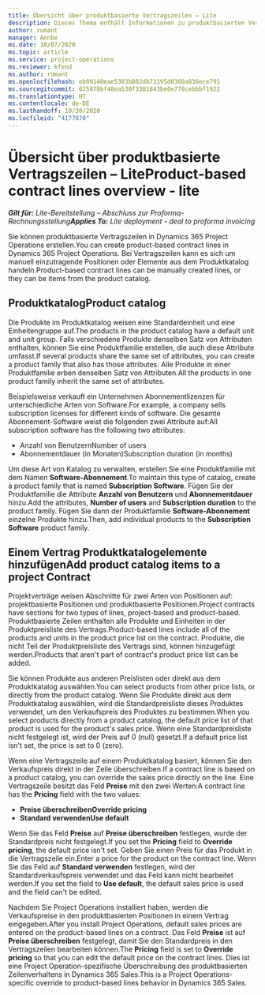 ```yaml
---
title: Übersicht über produktbasierte Vertragszeilen – Lite
description: Dieses Thema enthält Informationen zu produktbasierten Vertragszeilen.
author: rumant
manager: Annbe
ms.date: 10/07/2020
ms.topic: article
ms.service: project-operations
ms.reviewer: kfend
ms.author: rumant
ms.openlocfilehash: eb09140eae5383b882db73195d0360a836ece791
ms.sourcegitcommit: 625878bf48ea530f3381843be0e778cebbbf1922
ms.translationtype: HT
ms.contentlocale: de-DE
ms.lasthandoff: 10/30/2020
ms.locfileid: "4177870"
---
```

# <a name="product-based-contract-lines-overview---lite"></a><span data-ttu-id="fba00-103">Übersicht über produktbasierte Vertragszeilen – Lite</span><span class="sxs-lookup"><span data-stu-id="fba00-103">Product-based contract lines overview - lite</span></span>

<span data-ttu-id="fba00-104">_**Gilt für:** Lite-Bereitstellung – Abschluss zur Proforma-Rechnungsstellung_</span><span class="sxs-lookup"><span data-stu-id="fba00-104">_**Applies To:** Lite deployment - deal to proforma invoicing_</span></span>

<span data-ttu-id="fba00-105">Sie können produktbasierte Vertragszeilen in Dynamics 365 Project Operations erstellen.</span><span class="sxs-lookup"><span data-stu-id="fba00-105">You can create product-based contract lines in Dynamics 365 Project Operations.</span></span> <span data-ttu-id="fba00-106">Bei Vertragszeilen kann es sich um manuell einzutragende Positionen oder Elemente aus dem Produktkatalog handeln.</span><span class="sxs-lookup"><span data-stu-id="fba00-106">Product-based contract lines can be manually created lines, or they can be items from the product catalog.</span></span>

## <a name="product-catalog"></a><span data-ttu-id="fba00-107">Produktkatalog</span><span class="sxs-lookup"><span data-stu-id="fba00-107">Product catalog</span></span>

<span data-ttu-id="fba00-108">Die Produkte im Produktkatalog weisen eine Standardeinheit und eine Einheitengruppe auf.</span><span class="sxs-lookup"><span data-stu-id="fba00-108">The products in the product catalog have a default unit and unit group.</span></span> <span data-ttu-id="fba00-109">Falls verschiedene Produkte denselben Satz von Attributen enthalten, können Sie eine Produktfamilie erstellen, die auch diese Attribute umfasst.</span><span class="sxs-lookup"><span data-stu-id="fba00-109">If several products share the same set of attributes, you can create a product family that also has those attributes.</span></span> <span data-ttu-id="fba00-110">Alle Produkte in einer Produktfamilie erben denselben Satz von Attributen.</span><span class="sxs-lookup"><span data-stu-id="fba00-110">All the products in one product family inherit the same set of attributes.</span></span>

<span data-ttu-id="fba00-111">Beispielsweise verkauft ein Unternehmen Abonnementlizenzen für unterschiedliche Arten von Software.</span><span class="sxs-lookup"><span data-stu-id="fba00-111">For example, a company sells subscription licenses for different kinds of software.</span></span> <span data-ttu-id="fba00-112">Die gesamte Abonnement-Software weist die folgenden zwei Attribute auf:</span><span class="sxs-lookup"><span data-stu-id="fba00-112">All subscription software has the following two attributes:</span></span>

- <span data-ttu-id="fba00-113">Anzahl von Benutzern</span><span class="sxs-lookup"><span data-stu-id="fba00-113">Number of users</span></span>
- <span data-ttu-id="fba00-114">Abonnementdauer (in Monaten)</span><span class="sxs-lookup"><span data-stu-id="fba00-114">Subscription duration (in months)</span></span>

<span data-ttu-id="fba00-115">Um diese Art von Katalog zu verwalten, erstellen Sie eine Produktfamilie mit dem Namen **Software-Abonnement**.</span><span class="sxs-lookup"><span data-stu-id="fba00-115">To maintain this type of catalog, create a product family that is named **Subscription Software**.</span></span> <span data-ttu-id="fba00-116">Fügen Sie der Produktfamilie die Attribute **Anzahl von Benutzern** und **Abonnementdauer** hinzu.</span><span class="sxs-lookup"><span data-stu-id="fba00-116">Add the attributes, **Number of users** and **Subscription duration** to the product family.</span></span> <span data-ttu-id="fba00-117">Fügen Sie dann der Produktfamilie **Software-Abonnement** einzelne Produkte hinzu.</span><span class="sxs-lookup"><span data-stu-id="fba00-117">Then, add individual products to the **Subscription Software** product family.</span></span>

## <a name="add-product-catalog-items-to-a-project-contract"></a><span data-ttu-id="fba00-118">Einem Vertrag Produktkatalogelemente hinzufügen</span><span class="sxs-lookup"><span data-stu-id="fba00-118">Add product catalog items to a project Contract</span></span>

<span data-ttu-id="fba00-119">Projektverträge weisen Abschnitte für zwei Arten von Positionen auf: projektbasierte Positionen und produktbasierte Positionen.</span><span class="sxs-lookup"><span data-stu-id="fba00-119">Project contracts have sections for two types of lines, project-based and product-based.</span></span> <span data-ttu-id="fba00-120">Produktbasierte Zeilen enthalten alle Produkte und Einheiten in der Produktpreisliste des Vertrags.</span><span class="sxs-lookup"><span data-stu-id="fba00-120">Product-based lines include all of the products and units in the product price list on the contract.</span></span> <span data-ttu-id="fba00-121">Produkte, die nicht Teil der Produktpreisliste des Vertrags sind, können hinzugefügt werden.</span><span class="sxs-lookup"><span data-stu-id="fba00-121">Products that aren't part of contract's product price list can be added.</span></span>

<span data-ttu-id="fba00-122">Sie können Produkte aus anderen Preislisten oder direkt aus dem Produktkatalog auswählen.</span><span class="sxs-lookup"><span data-stu-id="fba00-122">You can select products from other price lists, or directly from the product catalog.</span></span> <span data-ttu-id="fba00-123">Wenn Sie Produkte direkt aus dem Produktkatalog auswählen, wird die Standardpreisliste dieses Produktes verwendet, um den Verkaufspreis des Produktes zu bestimmen.</span><span class="sxs-lookup"><span data-stu-id="fba00-123">When you select products directly from a product catalog, the default price list of that product is used for the product's sales price.</span></span> <span data-ttu-id="fba00-124">Wenn eine Standardpreisliste nicht festgelegt ist, wird der Preis auf 0 (null) gesetzt.</span><span class="sxs-lookup"><span data-stu-id="fba00-124">If a default price list isn't set, the price is set to 0 (zero).</span></span>

<span data-ttu-id="fba00-125">Wenn eine Vertragszeile auf einem Produktkatalog basiert, können Sie den Verkaufspreis direkt in der Zeile überschreiben.</span><span class="sxs-lookup"><span data-stu-id="fba00-125">If a contract line is based on a product catalog, you can override the sales price directly on the line.</span></span> <span data-ttu-id="fba00-126">Eine Vertragszeile besitzt das Feld **Preise** mit den zwei Werten:</span><span class="sxs-lookup"><span data-stu-id="fba00-126">A contract line has the **Pricing** field with the two values:</span></span>

- <span data-ttu-id="fba00-127">**Preise überschreiben**</span><span class="sxs-lookup"><span data-stu-id="fba00-127">**Override pricing**</span></span>
- <span data-ttu-id="fba00-128">**Standard verwenden**</span><span class="sxs-lookup"><span data-stu-id="fba00-128">**Use default**</span></span>

<span data-ttu-id="fba00-129">Wenn Sie das Feld **Preise** auf **Preise überschreiben** festlegen, wurde der Standardpreis nicht festgelegt.</span><span class="sxs-lookup"><span data-stu-id="fba00-129">If you set the **Pricing** field to **Override pricing**, the default price isn't set.</span></span> <span data-ttu-id="fba00-130">Geben Sie einen Preis für das Produkt in die Vertragszeile ein.</span><span class="sxs-lookup"><span data-stu-id="fba00-130">Enter a price for the product on the contract line.</span></span> <span data-ttu-id="fba00-131">Wenn Sie das Feld auf **Standard verwenden** festlegen, wird der Standardverkaufspreis verwendet und das Feld kann nicht bearbeitet werden.</span><span class="sxs-lookup"><span data-stu-id="fba00-131">If you set the field to **Use default**, the default sales price is used and the field can't be edited.</span></span>

<span data-ttu-id="fba00-132">Nachdem Sie Project Operations installiert haben, werden die Verkaufspreise in den produktbasierten Positionen in einem Vertrag eingegeben.</span><span class="sxs-lookup"><span data-stu-id="fba00-132">After you install Project Operations, default sales prices are entered on the product-based lines on a contract.</span></span> <span data-ttu-id="fba00-133">Das Feld **Preise** ist auf **Preise überschreiben** festgelegt, damit Sie den Standardpreis in den Vertragszeilen bearbeiten können.</span><span class="sxs-lookup"><span data-stu-id="fba00-133">The **Pricing** field is set to **Override pricing** so that you can edit the default price on the contract lines.</span></span> <span data-ttu-id="fba00-134">Dies ist eine Project Operation-spezifische Überschreibung des produktbasierten Zeilenverhaltens in Dynamics 365 Sales.</span><span class="sxs-lookup"><span data-stu-id="fba00-134">This is a Project Operations-specific override to product-based lines behavior in Dynamics 365 Sales.</span></span>
